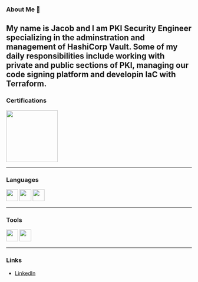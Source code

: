 ### About Me 👋
My name is Jacob and I am PKI Security Engineer specializing in the adminstration and management of HashiCorp Vault. Some of my daily responsibilities include working with private and public sections of PKI, managing our code signing platform and developin IaC with Terraform.
---

### Certifications
<img height="140" width="140" src="https://images.credly.com/size/340x340/images/fd1bf1cf-dc60-4868-b3a3-9b93e8af763c/image.png" /> 

---
### Languages
<img height="32" width="32" src="https://cdn.simpleicons.org/gnubash" /> <img height="32" width="32" src="https://cdn.simpleicons.org/python" /> <img height="32" width="32" src="https://cdn.simpleicons.org/terraform" /> 

---
### Tools
 <img height="32" width="32" src="https://cdn.simpleicons.org/github" /> <img height="32" width="32" src="https://cdn.simpleicons.org/vault" />
 
---
### Links
- [LinkedIn](https://www.linkedin.com/in/jacob-renner-34a66b185/)

